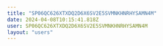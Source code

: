 ```yaml
---
title: "SP06QC626XTXDQ2D6X6SV2E5SVMNKHNRHYSAMN4M"
date: 2024-04-08T10:15:41.818Z
user: SP06QC626XTXDQ2D6X6SV2E5SVMNKHNRHYSAMN4M
layout: "users"
---
```

    